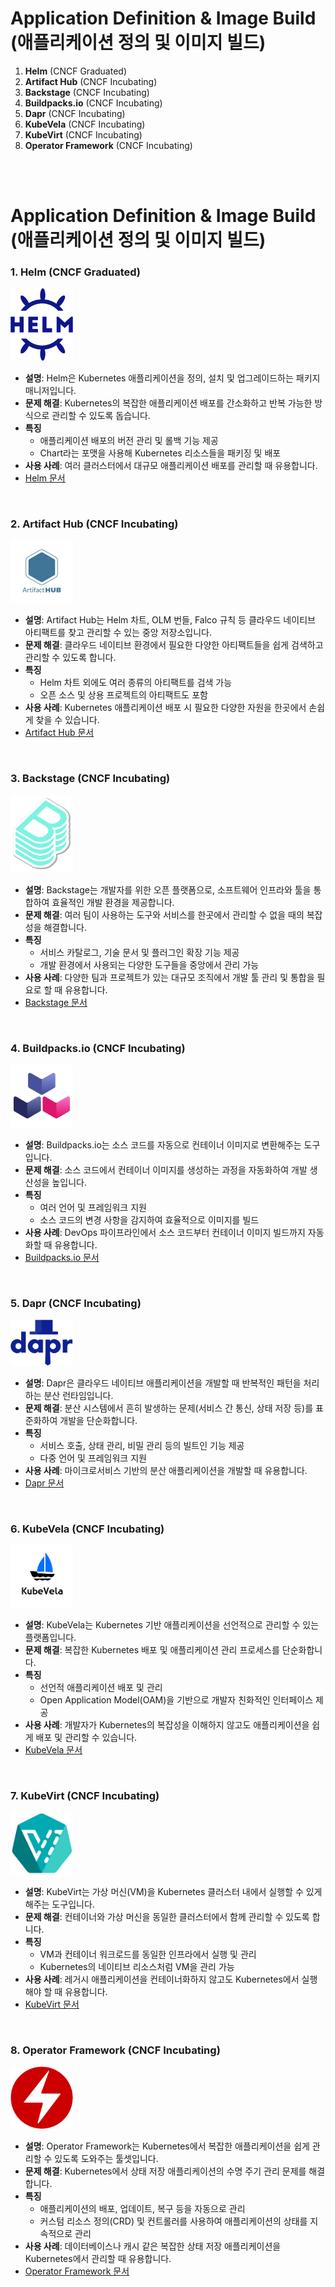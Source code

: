 # Application Definition & Image Build (애플리케이션 정의 및 이미지 빌드)

1. **Helm** (CNCF Graduated)
2. **Artifact Hub** (CNCF Incubating)
3. **Backstage** (CNCF Incubating)
4. **Buildpacks.io** (CNCF Incubating)
5. **Dapr** (CNCF Incubating)
6. **KubeVela** (CNCF Incubating)
7. **KubeVirt** (CNCF Incubating)
8. **Operator Framework** (CNCF Incubating)
<br>
<br>

# Application Definition & Image Build (애플리케이션 정의 및 이미지 빌드)

### 1. **Helm** (CNCF Graduated)  
<img src="./image/image.png" alt="Helm" width="100"/>  

   - **설명**: Helm은 Kubernetes 애플리케이션을 정의, 설치 및 업그레이드하는 패키지 매니저입니다.  
   - **문제 해결**: Kubernetes의 복잡한 애플리케이션 배포를 간소화하고 반복 가능한 방식으로 관리할 수 있도록 돕습니다.  
   - **특징**  
     - 애플리케이션 배포의 버전 관리 및 롤백 기능 제공  
     - Chart라는 포맷을 사용해 Kubernetes 리소스들을 패키징 및 배포  
   - **사용 사례**: 여러 클러스터에서 대규모 애플리케이션 배포를 관리할 때 유용합니다.  
   - [Helm 문서](https://helm.sh/docs/)  
<br>

### 2. **Artifact Hub** (CNCF Incubating)
<img src="./image/image-1.png" alt="Artifact Hub" width="100"/>

   - **설명**: Artifact Hub는 Helm 차트, OLM 번들, Falco 규칙 등 클라우드 네이티브 아티팩트를 찾고 관리할 수 있는 중앙 저장소입니다.  
   - **문제 해결**: 클라우드 네이티브 환경에서 필요한 다양한 아티팩트들을 쉽게 검색하고 관리할 수 있도록 합니다.  
   - **특징**  
     - Helm 차트 외에도 여러 종류의 아티팩트를 검색 가능  
     - 오픈 소스 및 상용 프로젝트의 아티팩트도 포함  
   - **사용 사례**: Kubernetes 애플리케이션 배포 시 필요한 다양한 자원을 한곳에서 손쉽게 찾을 수 있습니다.  
   - [Artifact Hub 문서](https://artifacthub.io/docs/)  
<br>

### 3. **Backstage** (CNCF Incubating)  
<img src="./image/image-2.png" alt="Backstage" width="100"/>  

   - **설명**: Backstage는 개발자를 위한 오픈 플랫폼으로, 소프트웨어 인프라와 툴을 통합하여 효율적인 개발 환경을 제공합니다.  
   - **문제 해결**: 여러 팀이 사용하는 도구와 서비스를 한곳에서 관리할 수 없을 때의 복잡성을 해결합니다.  
   - **특징**  
     - 서비스 카탈로그, 기술 문서 및 플러그인 확장 기능 제공  
     - 개발 환경에서 사용되는 다양한 도구들을 중앙에서 관리 가능  
   - **사용 사례**: 다양한 팀과 프로젝트가 있는 대규모 조직에서 개발 툴 관리 및 통합을 필요로 할 때 유용합니다.  
   - [Backstage 문서](https://backstage.io/docs/overview/what-is-backstage)  
<br>

### 4. **Buildpacks.io** (CNCF Incubating)
<img src="./image/image-3.png" alt="Buildpacks.io" width="100"/>  

   - **설명**: Buildpacks.io는 소스 코드를 자동으로 컨테이너 이미지로 변환해주는 도구입니다.  
   - **문제 해결**: 소스 코드에서 컨테이너 이미지를 생성하는 과정을 자동화하여 개발 생산성을 높입니다.  
   - **특징**  
     - 여러 언어 및 프레임워크 지원  
     - 소스 코드의 변경 사항을 감지하여 효율적으로 이미지를 빌드  
   - **사용 사례**: DevOps 파이프라인에서 소스 코드부터 컨테이너 이미지 빌드까지 자동화할 때 유용합니다.  
   - [Buildpacks.io 문서](https://buildpacks.io/docs/)  
<br>

### 5. **Dapr** (CNCF Incubating)  
<img src="./image/image-4.png" alt="Dapr" width="100"/>  

   - **설명**: Dapr은 클라우드 네이티브 애플리케이션을 개발할 때 반복적인 패턴을 처리하는 분산 런타임입니다.  
   - **문제 해결**: 분산 시스템에서 흔히 발생하는 문제(서비스 간 통신, 상태 저장 등)를 표준화하여 개발을 단순화합니다.  
   - **특징**  
     - 서비스 호출, 상태 관리, 비밀 관리 등의 빌트인 기능 제공  
     - 다중 언어 및 프레임워크 지원  
   - **사용 사례**: 마이크로서비스 기반의 분산 애플리케이션을 개발할 때 유용합니다.  
   - [Dapr 문서](https://docs.dapr.io/concepts/overview/)  
<br>

### 6. **KubeVela** (CNCF Incubating)  
<img src="./image/image-5.png" alt="KubeVela" width="100"/>  

   - **설명**: KubeVela는 Kubernetes 기반 애플리케이션을 선언적으로 관리할 수 있는 플랫폼입니다.  
   - **문제 해결**: 복잡한 Kubernetes 배포 및 애플리케이션 관리 프로세스를 단순화합니다.  
   - **특징**
     - 선언적 애플리케이션 배포 및 관리  
     - Open Application Model(OAM)을 기반으로 개발자 친화적인 인터페이스 제공  
   - **사용 사례**: 개발자가 Kubernetes의 복잡성을 이해하지 않고도 애플리케이션을 쉽게 배포 및 관리할 수 있습니다.  
   - [KubeVela 문서](https://kubevela.io/docs/)  
<br>

### 7. **KubeVirt** (CNCF Incubating)  
<img src="./image/image-6.png" alt="KubeVirt" width="100"/>  

   - **설명**: KubeVirt는 가상 머신(VM)을 Kubernetes 클러스터 내에서 실행할 수 있게 해주는 도구입니다.  
   - **문제 해결**: 컨테이너와 가상 머신을 동일한 클러스터에서 함께 관리할 수 있도록 합니다.
   - **특징**
     - VM과 컨테이너 워크로드를 동일한 인프라에서 실행 및 관리
     - Kubernetes의 네이티브 리소스처럼 VM을 관리 가능  
   - **사용 사례**: 레거시 애플리케이션을 컨테이너화하지 않고도 Kubernetes에서 실행해야 할 때 유용합니다.  
   - [KubeVirt 문서](https://kubevirt.io/)  
<br>

### 8. **Operator Framework** (CNCF Incubating)  
<img src="./image/image-7.png" alt="Operator Framework" width="100"/>  

   - **설명**: Operator Framework는 Kubernetes에서 복잡한 애플리케이션을 쉽게 관리할 수 있도록 도와주는 툴셋입니다.  
   - **문제 해결**: Kubernetes에서 상태 저장 애플리케이션의 수명 주기 관리 문제를 해결합니다.  
   - **특징**  
     - 애플리케이션의 배포, 업데이트, 복구 등을 자동으로 관리  
     - 커스텀 리소스 정의(CRD) 및 컨트롤러를 사용하여 애플리케이션의 상태를 지속적으로 관리  
   - **사용 사례**: 데이터베이스나 캐시 같은 복잡한 상태 저장 애플리케이션을 Kubernetes에서 관리할 때 유용합니다.  
   - [Operator Framework 문서](https://operatorframework.io/about/)  

